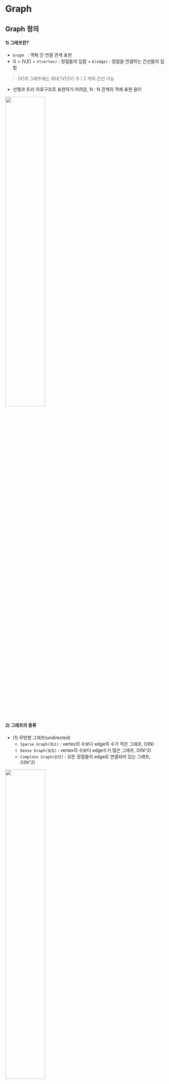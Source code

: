 # Graph

## Graph 정의

#### 1) 그래프란?
  + `Graph ` : 객체 간 연결 관계 표현
  +  G = (V,E)
    + `V(vertex)` : 정점들의 집합
    + `E(edge)` : 정점을 연결하는 간선들의 집합
  > |V|개 그래프에는 최대 |V|(|V|-1) / 2 개의 간선 가능
  + 선형과 트리 자료구조로 표현하기 어려운, N : N 관계의 객체 표현 용이
  <img src = "https://user-images.githubusercontent.com/71436576/126340242-9e719b1f-7c74-4fbf-b92e-38d36b83946c.png" width="50%" height="50%">
  
#### 2) 그래프의 종류
  + (1) 무방향 그래프(undirected)
    + `Sparse Graph(희소)` : vertex의 수보다 edge의 수가 적은 그래프, O(N)
    + `Dense Graph(밀집)` : vertex의 수보다 edge수가 많은 그래프, O(N^2)
    + `Complete Graph(완전)` : 모든 정점들이 edge로 연결되어 있는 그래프, O(N^2)
  <img src = "https://user-images.githubusercontent.com/71436576/126341410-5f5b0332-83f3-4146-8a59-be7101b0e73b.png" width="50%" height="50%">

  + (2) 방향 그래프(weighted)
    + `진입 차수(in-degree)` : 외부에서 오는 간선의 개수
    + `진출 차수(out-degree)` : 외부로 향하는 간선의 개수
       
#### 3) 그래프 용어
  + `adjacent` : 두 개의 정점이 엣지로 연결된 경우
    + 완전 그래프에 속한 임의의 두 정점들은 모두 인접해 있음!
    + `incident` : 같은 경우 엣지의 관점에서, 두 정점에 부속(incident)되었다고 함
  + `degree` : 해당 노드에 연결된 엣지의 수(혹은 엣지 가중치의 합)
  + `subgraph` : G=(V,E)가 주어졌을 때 다음을 만족하는 G′=(V′,E′)
    + E′ 는 V′에만 부속(=V′에 속한 모든 엣지가 G′에 있어야 함)되어 있으며 E의 부분집합
    + V′는 V의 부분집합
  + `Spanning tree` : 최소 edge로 모든 정점을 연결한 그래프
  + `연결 성분` : 연결된( 더 이상 확장 불가능)subgraph의 최대치
 
#### 4) 그래프 표현
> 인접 행렬(Adjacent matrix)
  + **두 정점을 연결하는 간선의 유무**를 행렬 형태로 표현
    + 두 정점이 인접 : 1, 인접 X : 0 으로 표현
  + |V| * |V| 크기의 2차원 리스트 이용하여 간선 정보 저장
    
<image src = "https://user-images.githubusercontent.com/71436576/126507515-d0c5cf61-e753-43b4-b561-2d11ebca9061.png" width="50%" height="50%">

  + 장점: 한 번의 배열 접근만으로 정점의 번호 u,v사이의 간선이 있는지 여부 확인 가능
  + 단점: 항상 O(∣V∣ ^2)크기의 공간을 사용함
  + `밀집 그래프(dense graph)`: 간선의 수가 ∣V∣^2에 비례하는 그래프 → 인접 행렬 사용
  
> 인접 리스트(Adjacent list)

  + 각 정점마다 인접 정점으로 나가는 간선 정보 저장
  + **각각의 정점에 인접한 정점**들을 연결 리스트로 표현
 
 <image src = "https://user-images.githubusercontent.com/71436576/126507429-f335c435-e2e0-4dbc-88c4-4e1de1b9ec8c.png" width="50%" height="50%">
     
  + 장점: 실제 간선 수만큼의 원소 O(∣V∣+∣E∣)의 공간만을 사용, 인접한 노드에 어떤것이 있는지 알기 쉬움
  + 단점: 정점의 번호 u,v사이의 간선이 있는지 여부를 연결리스트 adjacent[u]를 처음부터 일일이 확인해야함
  + 희소 그래프(sparse graph): 간선의 수가 ∣V∣^2 에 비해 훨씬 적은 그래프 → 인접 리스트 사용

## Graph 탐색(1) DFS

#### DFS(깊이 우선 탐색)정의
+ '더 나아갈 길이 보이지 않을 때까지 깊이 들어간다'를 원칙으로 그래프 내의 정점을 방문하는 알고리즘 
1) 시작 정점에서 한 방향을 택해 이미 방문했던 정점이 아니면 반복해서 깊이 들어감
2) 더 이상 방문해왔던 정점 말고는 다른 이웃을 갖고 있지 않은 정점을 만나면, 뒤로 돌아와 다른 경로로 뻗어있는 정점을 타고 방문을 재개
  
<image src = "https://user-images.githubusercontent.com/71436576/126510519-9b4bcbe8-db4b-4232-9d4e-889e6384ee8e.png" width="50%" height="50%">

#### DFS 특징
:heavy_check_mark: 자기 자신을 호출하는 순환 알고리즘(재귀)</br>
:heavy_check_mark: 모든 노드를 방문하고자 하는 경우에 이 방법을 선택! (완전 탐색 알고리즘에 자주 이용됨)</br>
:heavy_check_mark: 그래프 탐색시, 노드의 방문 여부를 반드시 검사해야함(무한 루프에 빠질 위험이 있음)
  
#### DFS 구현
> 재귀(순환 호출) 이용
  ```java
  public static void dfs(int v) { 
		if(visit[v]) {return;}    //이미 방문한 노드는 건너뛰기
		
		visit[v] = true;          //노드 방문 표시
		
		for(int node : graph[v]) {     //인접한 모든 노드에 대해 재귀
			dfs1(node);		
		}
	}
 ``` 
> 명시적 스택 사용

## Graph 탐색(2) BFS

#### BFS(넓이 우선 탐색)정의
+ 루트 노드(혹은 다른 임의의 노드)에서 시작한 인접 노드를 먼저 탐색하는 알고리즘
+ 시작 정점으로부터 가까운 정점을 먼저 방문하고 멀리 떨어져 있는 정점을 나중에 방문하는 순회 방법 => 깊게 X(deep), 넓게(wide) 탐색

<image src = "https://user-images.githubusercontent.com/71436576/126510793-6895c88f-1a25-4df9-8cad-28574558d7ca.png" width="50%" height="50%">

#### BFS 특징
:heavy_check_mark: 재귀의 형태가 아니며, 선입선출 원칙의 큐를 사용</br>
:heavy_check_mark: 그래프 탐색시, 노드의 방문 여부를 반드시 검사해야함</br>
:heavy_check_mark: 두 노드 사이의 최단 경로 / 임의의 경로를 찾고 싶을 때 사용</br>
```
ex) 지구 상에 존재하는 모든 친구 관계를 그래프로 표현한 후 A와 B 사이에 존재하는 경로를 찾는 경우
DFS의 경우 - 모든 친구 관계를 다 살펴봐야 할지도 모른다.
BFS의 경우 - A와 가까운 관계부터 탐색한다.
```
#### BFS 구현

> 큐 이용
```java
public static void bfs(int v) {      
		
		queue.offer(v);             //큐에 시작 정점 추가
		
		while(!queue.isEmpty()) {    
			int n = queue.poll();    
			
			if(visit[n]) {continue;}   //방문한 노드면 건너뛰기
      
			visit[node] = true;           //큐 삽입시 노드 방문 표시
			for(int node : graph[n]) {   //인접한 모든 정점 큐에 추가
      	queue.add(node);  
      }
		}	
		return;
	}
 ```
 ```java
 public static void bfs(int v) {      
		
		queue.offer(v);             //큐에 시작 정점 추가
    visit[v] = true;
		
		while(!queue.isEmpty()) {    
			int n = queue.poll();    
		
			for(int node : graph[n]) {   //인접한 모든 정점 큐에 추가
        if(!visit[node]){
          queue.add(node);  
          visit[node] = true;           //큐 삽입시 노드 방문 표시
        }    
      }
		}	
		return;
	}
 ```
 
  
## 상호 베타 집합

# Graph 활용_최소 비용

## Minimum Spanning Tree

## Prim Algorithm

## Kruskal Algorithm

## Dijkstra Algorithm
